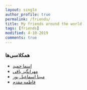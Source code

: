 ```yaml
---
layout: single
author_profile: true
permalink: /friends/
title: My friends around the world
tags: [friends]
modified: 4-10-2019
comments: true
---
```


### همکلاسی‌ها
* [اسما حمید](http://asmahamid1382.github.io)
* [مهرانگیز باقی](http://Mehrangizbaghi.github.io)
* [مبینا اسماعیل پور](http://MobinaEsmaeilpour.github.io)
* [فاطمه مقدم](http://fatememoqadam.github.io)




